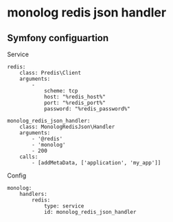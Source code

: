 # monolog redis json handler

## Symfony configuartion

Service

    redis:
        class: Predis\Client
        arguments:
            -
                scheme: tcp
                host: "%redis_host%"
                port: "%redis_port%"
                password: "%redis_password%"

    monolog_redis_json_handler:
        class: MonologRedisJson\Handler
        arguments:
            - '@redis'
            - 'monolog'
            - 200
        calls:
            - [addMetaData, ['application', 'my_app']]
            
Config

    monolog:
        handlers:
            redis:
                type: service
                id: monolog_redis_json_handler
        
